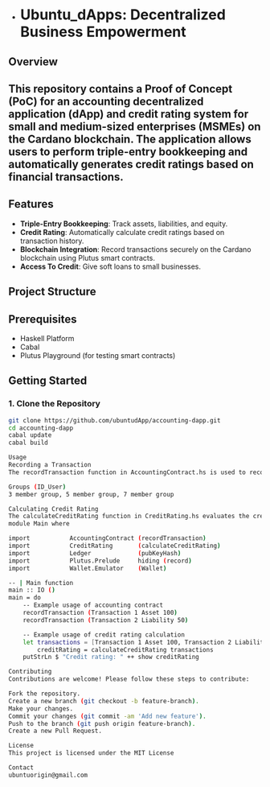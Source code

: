 - # Ubuntu_dApps: Decentralized Business Empowerment
## Overview
This repository contains a Proof of Concept (PoC) for an accounting decentralized application (dApp) and credit rating system for small and medium-sized enterprises (MSMEs) on the Cardano blockchain. The application allows users to perform triple-entry bookkeeping and automatically generates credit ratings based on financial transactions.
-
## Features
- **Triple-Entry Bookkeeping**: Track assets, liabilities, and equity.
- **Credit Rating**: Automatically calculate credit ratings based on transaction history.
- **Blockchain Integration**: Record transactions securely on the Cardano blockchain using Plutus smart contracts.
- **Access To Credit**: Give soft loans to small businesses.
## Project Structure

## Prerequisites

- Haskell Platform
- Cabal
- Plutus Playground (for testing smart contracts)

## Getting Started

### 1. Clone the Repository

```bash
git clone https://github.com/ubuntudApp/accounting-dapp.git
cd accounting-dapp
cabal update
cabal build

Usage
Recording a Transaction
The recordTransaction function in AccountingContract.hs is used to record a transaction. The transaction includes an ID, an account type (Asset, Liability, Equity), and an amount.

Groups (ID_User)
3 member group, 5 member group, 7 member group

Calculating Credit Rating
The calculateCreditRating function in CreditRating.hs evaluates the creditworthiness of a user based on their transaction history. The credit rating can be Excellent, Good, Average, or Poor.
module Main where

import           AccountingContract (recordTransaction)
import           CreditRating       (calculateCreditRating)
import           Ledger             (pubKeyHash)
import           Plutus.Prelude     hiding (record)
import           Wallet.Emulator    (Wallet)

-- | Main function
main :: IO ()
main = do
    -- Example usage of accounting contract
    recordTransaction (Transaction 1 Asset 100)
    recordTransaction (Transaction 2 Liability 50)

    -- Example usage of credit rating calculation
    let transactions = [Transaction 1 Asset 100, Transaction 2 Liability 50]
        creditRating = calculateCreditRating transactions
    putStrLn $ "Credit rating: " ++ show creditRating

Contributing
Contributions are welcome! Please follow these steps to contribute:

Fork the repository.
Create a new branch (git checkout -b feature-branch).
Make your changes.
Commit your changes (git commit -am 'Add new feature').
Push to the branch (git push origin feature-branch).
Create a new Pull Request.

License
This project is licensed under the MIT License

Contact
ubuntuorigin@gmail.com





